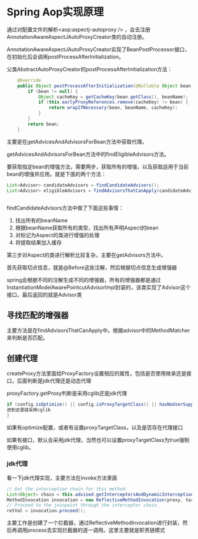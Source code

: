 # Spring Aop实现原理

通过对配置文件的解析<aop:aspectj-autoproxy /> ，会去注册AnnotationAwareAspectJAutoProxyCreator类的自动注册。

AnnotationAwareAspectJAutoProxyCreator实现了BeanPostProcessor接口，在初始化后会调用postProcessAfterInitialization。

父类AbstractAutoProxyCreator的postProcessAfterInitialization方法：

```java
	@Override
	public Object postProcessAfterInitialization(@Nullable Object bean, String beanName) throws BeansException {
		if (bean != null) {
			Object cacheKey = getCacheKey(bean.getClass(), beanName);
			if (this.earlyProxyReferences.remove(cacheKey) != bean) {
				return wrapIfNecessary(bean, beanName, cacheKey);
			}
		}
		return bean;
	}
```

主要是在getAdvicesAndAdvisorsForBean方法中获取代理。

getAdvicesAndAdvisorsForBean方法中的findEligibleAdvisors方法。

要获取指定bean的增强方法，需要两步，获取所有的增强，以及获取适用于当前bean的增强并应用。就是下面的两个方法：

```java
List<Advisor> candidateAdvisors = findCandidateAdvisors();
List<Advisor> eligibleAdvisors = findAdvisorsThatCanApply(candidateAdvisors, beanClass, beanName);
		
```

findCandidateAdvisors方法中做了下面这些事情：

1. 找出所有的beanName
2. 根据beanName获取所有的类型，找出所有声明Aspect的bean
3. 对标记为Aspect的类进行增强的处理
4. 将提取结果加入缓存

第三步对Aspect的类进行解析比较复杂，主要在getAdvisors方法中。

首先获取切点信息，就是@Before这些注解，然后根据切点信息生成增强器

spring会根据不同的注解生成不同的增强器，所有的增强器都是通过InstantiationModelAwarePointcutAdvisorImpl封装的，该类实现了Advisor这个接口，最后返回的就是Advisor类

## 寻找匹配的增强器

主要方法是在findAdvisorsThatCanApply中。根据advisor中的MethodMatcher来判断是否匹配。

## 创建代理

createProxy方法里面给ProxyFactory设置相应的属性，包括是否使用继承还是接口，后面判断是jdk代理还是动态代理

proxyFactory.getProxy判断是采用cglib还是jdk代理

```java
if (config.isOptimize() || config.isProxyTargetClass() || hasNoUserSuppliedProxyInterfaces(config)) {
进到这里就采用cglib
}
```

如果有optimize配置，或者有设置proxyTargetClass，以及是否存在代理接口

如果有接口，默认会采用jdk代理，当然也可以设置proxyTargetClass为true强制使用cglib。

### jdk代理

看一下jdk代理实现，主要方法在invoke方法里面

```java
// Get the interception chain for this method.
List<Object> chain = this.advised.getInterceptorsAndDynamicInterceptionAdvice(method, targetClass);
MethodInvocation invocation = new ReflectiveMethodInvocation(proxy, target, method, args, targetClass, chain);
// Proceed to the joinpoint through the interceptor chain.
retVal = invocation.proceed();
```

主要工作是创建了一个拦截器，通过ReflectiveMethodInvocation进行封装，然后再调用process去实现拦截器的逐一调用。这里主要就是职责链模式

